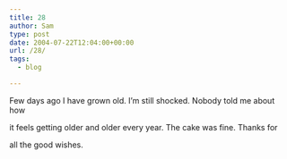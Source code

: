 ```yaml
---
title: 28
author: Sam
type: post
date: 2004-07-22T12:04:00+00:00
url: /28/
tags:
  - blog

---
```

Few days ago I have grown old. I&#8217;m still shocked. Nobody told me about how
  
it feels getting older and older every year. The cake was fine. Thanks for
  
all the good wishes.


